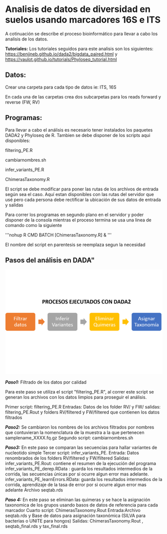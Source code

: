 # **Analisis de datos de diversidad en suelos usando marcadores 16S e ITS**

A cotinuación se describe el proceso bioinformático para llevar a cabo los analisis de los datos.

**Tutoriales:**
Los tutoriales seguidos para este analisis son los siguientes:
https://benjjneb.github.io/dada2/bigdata_paired.html y
https://vaulot.github.io/tutorials/Phyloseq_tutorial.html

## **Datos:**

Crear una carpeta para cada tipo de datos ie: ITS, 16S

En cada una de las carpetas crea dos subcarpetas para los reads forward y reverse (FW, RV)

## **Programas:** 

Para llevar a cabo el análisis es necesario tener instalados los paquetes DADA2 y Phyloseq de R.
Tambien se debe disponer de los scripts aqui disponibles:

filtering_PE.R

cambiarnombres.sh  

infer_variants_PE.R 

ChimerasTaxonomy.R 

El script se debe modificar para poner las rutas de los archivos de entrada según sea el caso. Aquí estan disponibles con las rutas del servidor que usé pero cada persona debe rectificar la ubicación de sus datos de entrada y salidas


Para correr los programas en segundo plano en el servidor y poder disponer de la consola mientras el proceso termina se usa una linea de comando como la siguiente

'''nohup R CMD BATCH [ChimerasTaxonomy.R] & '''

El nombre del script en parentesis se reemplaza segun la necesidad

## **Pasos del análisis en DADA"**

![](dada2_proceso.png)

**_Paso1:_** Filtrado de los datos por calidad

Para este paso se utiliza el script "filtering_PE.R", al correr este script se generan los archivos con los datos limpios para 
proseguir el análisis. 

Primer script: filtering_PE.R
Entradas: Datos de los folder RV/ y FW/
salidas: filtering_PE.Rout y folders RV/filtered y FW/filtered que contienen los datos filtrados

**_Paso2:_** Se cambiaron los nombres de los archivos filtrados por nombres que contuvieran la nomenclatura de la muestra a la que pertenecen samplename_XXXX.fq.gz
Segundo script: cambiarnombres.sh 

**_Paso3:_** En este paso se comparan las secuencias para hallar variantes de nucleotido simple
Tercer script: infer_variants_PE.
Entrada: Datos renombrados de los folders RV/filtered y FW/filtered
Salidas:
infer_variants_PE.Rout: contiene el resumen de la ejecución del programa 
infer_variants_PE_derep.RData : guarda los resultados intermedios de la corrida, las secuencias únicas por si ocurre algun error mas adelante.
infer_variants_PE_learnErrors.RData: guarda los resultados intermedios de la corrida, aprendizaje de la tasa de error por si ocurre algun error mas adelante
Archivo seqtab.rds

**_Paso 4:_** En este paso se eliminan las quimeras y se hace la asignación taxonomica de los grupos usando basos de datos de referencia para cada marcador
Cuarto script: ChimerasTaxonomy.Rout 
Entrada:Archivo seqtab.rds y Base de datos para asignación taxonómica (SILVA para bacterias o UNITE para hongos)
Salidas: ChimerasTaxonomy.Rout , seqtab_final.rds y tax_final.rds



 
